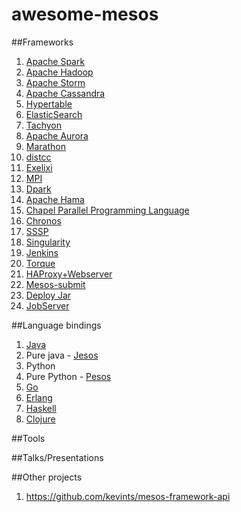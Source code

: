 awesome-mesos
=============

##Frameworks

1. [Apache Spark](https://spark.apache.org/docs/latest/running-on-mesos.html)
2. [Apache Hadoop](https://github.com/mesos/hadoop)
3. [Apache Storm](https://github.com/mesos/storm)
4. [Apache Cassandra](https://github.com/mesosphere/cassandra-mesos)
5. [Hypertable](https://code.google.com/p/hypertable/wiki/Mesos)
6. [ElasticSearch](https://github.com/mesosphere/elasticsearch-mesos)
7. [Tachyon](https://github.com/mesosphere/tachyon-mesos)
8. [Apache Aurora](http://aurora.incubator.apache.org/)
9. [Marathon](https://github.com/mesosphere/marathon)
10. [distcc](https://github.com/mesos/mesos-distcc)
11. [Exelixi](https://github.com/ceteri/exelixi)
12. [MPI](https://github.com/mesosphere/mesos-hydra)
13. [Dpark](https://github.com/douban/dpark)
14. [Apache Hama](http://wiki.apache.org/hama/GettingStartedMesos)
15. [Chapel Parallel Programming Language](https://github.com/nqn/mesos-chapel)
16. [Chronos](https://github.com/airbnb/chronos)
17. [SSSP](https://github.com/mesosphere/sssp)
18. [Singularity](https://github.com/HubSpot/Singularity)
19. [Jenkins](https://github.com/jenkinsci/mesos-plugin)
20. [Torque](https://github.com/apache/mesos/tree/master/frameworks/torque)
21. [HAProxy+Webserver](https://github.com/apache/mesos/tree/master/frameworks/deploy_jar)
22. [Mesos-submit](https://github.com/apache/mesos/tree/master/frameworks/mesos-submit)
23. [Deploy Jar](https://github.com/apache/mesos/tree/master/frameworks/deploy_jar)
24. [JobServer](http://www.grandlogic.com/content/html_docs/products.shtml#jobserverprod)


##Language bindings

1. [Java](http://mesos.apache.org/api/latest/java/)
2. Pure java - [Jesos](https://github.com/groupon/jesos)
2. Python
3. Pure Python - [Pesos](https://github.com/wickman/pesos)
3. [Go](https://github.com/mesos/mesos-go)
4. [Erlang](https://github.com/mdevilliers/erlang-mesos)
5. [Haskell](https://github.com/iand675/hs-mesos)
6. [Clojure](https://github.com/dgrnbrg/clj-mesos)

##Tools

##Talks/Presentations

##Other projects

1. https://github.com/kevints/mesos-framework-api

